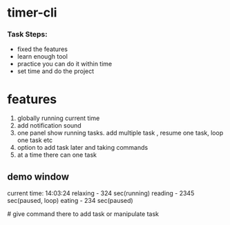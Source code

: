 # timer-cli 


### Task Steps:
- fixed the features
- learn enough tool
- practice you can do it within time
- set time and do the project



# features
1. globally running current time
2. add notification sound
3. one panel show running tasks. add multiple task , resume one task, loop one task etc 
4. option to add task later and taking commands
5. at a time there can one task 



## demo window
current time: 14:03:24
relaxing - 324 sec(running)
reading - 2345 sec(paused, loop)
eating - 234 sec(paused)

\# give command there to add task or manipulate task 